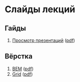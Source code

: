 # Слайды лекций

## Гайды

1. [Просмотр презентаций](https://atnesness.github.io/guides/00-presentations/) ([pdf](https://atnesness.github.io/guides/00-presentations/index.pdf))

## Вёрстка

1. [BEM](https://atnesness.github.io/markup/bem/index.html) ([pdf](https://atnesness.github.io/markup/bem/index.pdf))
1. [Grid](https://atnesness.github.io/markup/grid/index.html) ([pdf](https://atnesness.github.io/markup/grid/index.pdf))